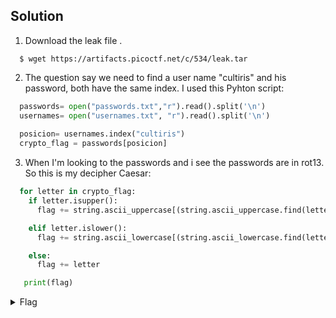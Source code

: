 ## Solution
  1. Download the leak file .
   ```
     $ wget https://artifacts.picoctf.net/c/534/leak.tar
   ```
  2. The question say we need to find a user name "cultiris" and his password, both have the same index. I used this Pyhton script:
   ```py
     passwords= open("passwords.txt","r").read().split('\n')
     usernames= open("usernames.txt", "r").read().split('\n')
      
     posicion= usernames.index("cultiris")
     crypto_flag = passwords[posicion]
   ```
  3. When I'm looking to the passwords and i see the passwords are in rot13. So this is my decipher Caesar:
   ```py
     for letter in crypto_flag:
       if letter.isupper():
         flag += string.ascii_uppercase[(string.ascii_uppercase.find(letter)+13) % 26 ]

       elif letter.islower():
         flag += string.ascii_lowercase[(string.ascii_lowercase.find(letter)+13) % 26 ]

       else:
         flag += letter

      print(flag)
   ```
    
  <details>
       <summary> Flag </summary>
  
         picoCTF{C7r1F_54V35_71M3}
  
   </details>
